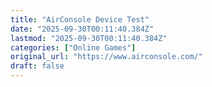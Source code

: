 ```yaml
---
title: "AirConsole Device Test"
date: "2025-09-30T00:11:40.384Z"
lastmod: "2025-09-30T00:11:40.384Z"
categories: ["Online Games"]
original_url: "https://www.airconsole.com/"
draft: false
---
```


